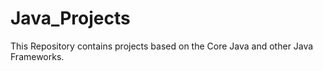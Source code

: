 # Java_Projects
This Repository contains projects based on the Core Java and other Java Frameworks.
